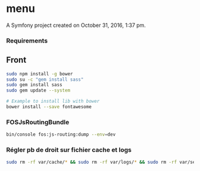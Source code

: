 menu
====

A Symfony project created on October 31, 2016, 1:37 pm.

### Requirements

Front
----
```bash
sudo npm install -g bower
sudo su -c "gem install sass"
sudo gem install sass
sudo gem update --system

# Example to install lib with bower
bower install --save fontawesome
```

### FOSJsRoutingBundle
```bash
bin/console fos:js-routing:dump --env=dev
```

### Régler pb de droit sur fichier cache et logs
```bash
sudo rm -rf var/cache/* && sudo rm -rf var/logs/* && sudo rm -rf var/sessions/* && sudo HTTPDUSER=`ps aux | grep -E '[a]pache| && [h]ttpd|[_]www|[w]ww-data|[n]ginx' | grep -v root | head -1 | cut -d\  -f1` && sudo setfacl -R -m u:"$HTTPDUSER":rwX -m u:`whoami`:rwX var/cache var/logs var/sessions && sudo setfacl -dR -m u:"$HTTPDUSER":rwX -m u:`whoami`:rwX var/cache var/logs var/sessions
```
